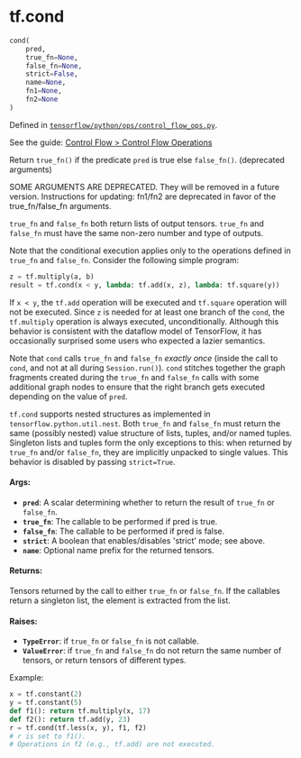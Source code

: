 <div itemscope itemtype="http://developers.google.com/ReferenceObject">
<meta itemprop="name" content="tf.cond" />
</div>

# tf.cond

``` python
cond(
    pred,
    true_fn=None,
    false_fn=None,
    strict=False,
    name=None,
    fn1=None,
    fn2=None
)
```



Defined in [`tensorflow/python/ops/control_flow_ops.py`](https://www.tensorflow.org/code/tensorflow/python/ops/control_flow_ops.py).

See the guide: [Control Flow > Control Flow Operations](../../../api_guides/python/control_flow_ops.md#Control_Flow_Operations)

Return `true_fn()` if the predicate `pred` is true else `false_fn()`. (deprecated arguments)

SOME ARGUMENTS ARE DEPRECATED. They will be removed in a future version.
Instructions for updating:
fn1/fn2 are deprecated in favor of the true_fn/false_fn arguments.

`true_fn` and `false_fn` both return lists of output tensors. `true_fn` and
`false_fn` must have the same non-zero number and type of outputs.

Note that the conditional execution applies only to the operations defined in
`true_fn` and `false_fn`. Consider the following simple program:

```python
z = tf.multiply(a, b)
result = tf.cond(x < y, lambda: tf.add(x, z), lambda: tf.square(y))
```

If `x < y`, the `tf.add` operation will be executed and `tf.square`
operation will not be executed. Since `z` is needed for at least one
branch of the `cond`, the `tf.multiply` operation is always executed,
unconditionally.
Although this behavior is consistent with the dataflow model of TensorFlow,
it has occasionally surprised some users who expected a lazier semantics.

Note that `cond` calls `true_fn` and `false_fn` *exactly once* (inside the
call to `cond`, and not at all during `Session.run()`). `cond`
stitches together the graph fragments created during the `true_fn` and
`false_fn` calls with some additional graph nodes to ensure that the right
branch gets executed depending on the value of `pred`.

`tf.cond` supports nested structures as implemented in
`tensorflow.python.util.nest`. Both `true_fn` and `false_fn` must return the
same (possibly nested) value structure of lists, tuples, and/or named tuples.
Singleton lists and tuples form the only exceptions to this: when returned by
`true_fn` and/or `false_fn`, they are implicitly unpacked to single values.
This behavior is disabled by passing `strict=True`.

#### Args:

* <b>`pred`</b>: A scalar determining whether to return the result of `true_fn` or
    `false_fn`.
* <b>`true_fn`</b>: The callable to be performed if pred is true.
* <b>`false_fn`</b>: The callable to be performed if pred is false.
* <b>`strict`</b>: A boolean that enables/disables 'strict' mode; see above.
* <b>`name`</b>: Optional name prefix for the returned tensors.


#### Returns:

Tensors returned by the call to either `true_fn` or `false_fn`. If the
callables return a singleton list, the element is extracted from the list.


#### Raises:

* <b>`TypeError`</b>: if `true_fn` or `false_fn` is not callable.
* <b>`ValueError`</b>: if `true_fn` and `false_fn` do not return the same number of
    tensors, or return tensors of different types.

Example:

```python
x = tf.constant(2)
y = tf.constant(5)
def f1(): return tf.multiply(x, 17)
def f2(): return tf.add(y, 23)
r = tf.cond(tf.less(x, y), f1, f2)
# r is set to f1().
# Operations in f2 (e.g., tf.add) are not executed.
```